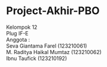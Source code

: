 # Project-Akhir-PBO

Kelompok 12  <br />
Plug IF-E  <br />
Anggota : <br />
Seva Giantama Farel (123210061) <br />
M. Raditya Haikal Mumtaz (123210062) <br />
Ibnu Taufick (123210192) <br />
